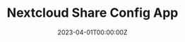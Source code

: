 ---
title: Nextcloud Share Config App
summary: This project is about creating a Nextcloud PHP server app which allows to configure if shared folders should be automatically moved to a specific folder.
tags:
  - server
date: '2023-04-01T00:00:00Z'

# Optional external URL for project (replaces project detail page).
external_link: 'https://gitlab.com/frederikb96/nextcloud-mvsharedpics'

links:
  - icon: gitlab
    icon_pack: fab
    url: https://gitlab.com/frederikb96/nextcloud-mvsharedpics
    name: GitLab Repository
url_code: ''
url_pdf: ''
url_slides: ''
url_video: ''

# Slides (optional).
#   Associate this project with Markdown slides.
#   Simply enter your slide deck's filename without extension.
#   E.g. `slides = "example-slides"` references `content/slides/example-slides.md`.
#   Otherwise, set `slides = ""`.
# slides: example
---
